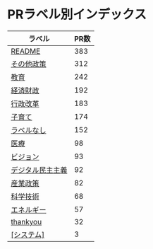 # PRラベル別インデックス

| ラベル | PR数 |
|--------|------|
| [README](label_README.md) | 383 |
| [その他政策](label_その他政策.md) | 312 |
| [教育](label_教育.md) | 242 |
| [経済財政](label_経済財政.md) | 192 |
| [行政改革](label_行政改革.md) | 183 |
| [子育て](label_子育て.md) | 174 |
| [ラベルなし](label_ラベルなし.md) | 152 |
| [医療](label_医療.md) | 98 |
| [ビジョン](label_ビジョン.md) | 93 |
| [デジタル民主主義](label_デジタル民主主義.md) | 92 |
| [産業政策](label_産業政策.md) | 82 |
| [科学技術](label_科学技術.md) | 68 |
| [エネルギー](label_エネルギー.md) | 57 |
| [thankyou](label_thankyou.md) | 32 |
| [[システム]](label_[システム].md) | 3 |
